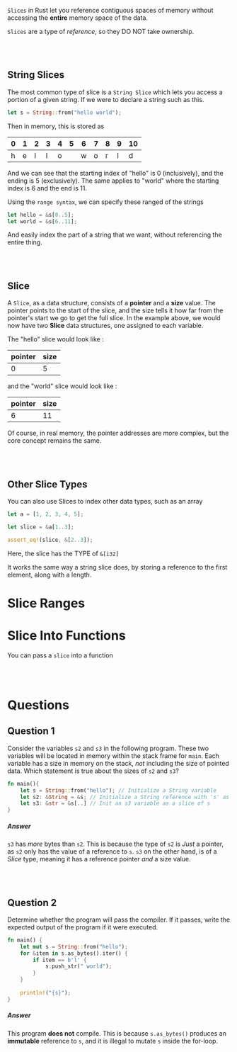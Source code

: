 `Slices` in Rust let you reference contiguous spaces of memory without accessing the **entire** memory space of the data. 

`Slices` are a type of *reference*, so they DO NOT take ownership.

<br><br>
## String Slices
The most common type of slice is a `String Slice` which lets you access a portion of a given string. If we were to declare a string such as this.

```Rust
let s = String::from("hello world");
```

Then in memory, this is stored as

| 0 | 1 | 2 | 3 | 4 | 5 | 6 | 7 | 8 | 9 | 10 |
| - | - | - | - | - | - | - | - | - |  - | - |
| h | e | l | l | o |   | w | o | r |  l | d |

And we can see that the starting index of "hello" is 0 (inclusively), and the ending is 5 (exclusively). The same applies to "world" where the starting index is 6 and the end is 11.

Using the `range syntax`, we can specify these ranged of the strings

```Rust
let hello = &s[0..5];
let world = &s[6..11];
```

And easily index the part of a string that we want, without referencing the entire thing.

<br><br>
## Slice 
A `Slice`, as a data structure, consists of a **pointer** and a **size** value. The pointer points to the start of the slice, and the size tells it how far from the pointer's start we go to get the full slice. In the example above, we would now have two **Slice** data structures, one assigned to each variable.

The "hello" slice would look like :

| pointer | size |
|-|-|
| 0 | 5 |

and the "world" slice would look like :

| pointer | size |
|-|-|
| 6 | 11 |

Of course, in real memory, the pointer addresses are more complex, but the core concept remains the same.

<br><br>
## Other Slice Types

You can also use Slices to index other data types, such as an array

```Rust
let a = [1, 2, 3, 4, 5];

let slice = &a[1..3];

assert_eq!(slice, &[2..3]);
```


Here, the slice has the TYPE of `&[i32]`

It works the same way a string slice does, by storing a reference to the first element, along with a length.


# Slice Ranges



# Slice Into Functions
You can pass a `slice` into a function

<br><br>
# Questions
## Question 1
Consider the variables `s2` and `s3` in the following program. These two variables will be located in memory within the stack frame for `main`. Each variable has a size in memory on the stack, _not_ including the size of pointed data. Which statement is true about the sizes of `s2` and `s3`?

```Rust
fn main(){
	let s = String::from("hello"); // Initialize a String variable
	let s2: &String = &s; // Initialize a String reference with 's' as its ref
	let s3: &str = &s[..] // Init an s3 variable as a slice of s
}
```

##### Answer
`s3` has *more* bytes than `s2`. This is because the type of `s2` is *Just* a pointer, as `s2` only has the value of a reference to `s`. `s3` on the other hand, is of a *Slice* type, meaning it has a reference pointer *and* a size value.

<br><br>
## Question 2
Determine whether the program will pass the compiler. If it passes, write the expected output of the program if it were executed.

```Rust
fn main() {
	let mut s = String::from("hello");
	for &item in s.as_bytes().iter() {
		if item == b'l' {
			s.push_str(" world");
		}
	}
	
	println!("{s}");
}
```

##### Answer
This program **does not** compile. This is because `s.as_bytes()` produces an **immutable** reference to `s`, and it is illegal to mutate `s` inside the for-loop.